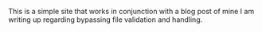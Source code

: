 This is a simple site that works in conjunction with a blog post of mine I am writing up regarding bypassing file validation and handling.
